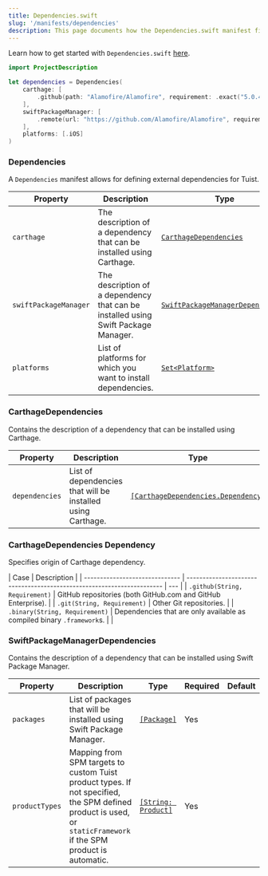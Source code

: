 ```yaml
---
title: Dependencies.swift
slug: '/manifests/dependencies'
description: This page documents how the Dependencies.swift manifest file can be used define the contract between the dependency managers and Tuist.
---
```


Learn how to get started with `Dependencies.swift` [here](guides/third-party-dependencies.md).

```swift
import ProjectDescription

let dependencies = Dependencies(
    carthage: [
        .github(path: "Alamofire/Alamofire", requirement: .exact("5.0.4")),
    ],
    swiftPackageManager: [
        .remote(url: "https://github.com/Alamofire/Alamofire", requirement: .upToNextMajor(from: "5.0.0")),
    ],
    platforms: [.iOS]
)
```

### Dependencies

A `Dependencies` manifest allows for defining external dependencies for Tuist.

| Property              | Description                                                                        | Type                                                                     | Required | Default                  |
| --------------------- | ---------------------------------------------------------------------------------- | ------------------------------------------------------------------------ | -------- | ------------------------ |
| `carthage`            | The description of a dependency that can be installed using Carthage.              | [`CarthageDependencies`](#carthage-dependencies)                         | No       | `nil`                    |
| `swiftPackageManager` | The description of a dependency that can be installed using Swift Package Manager. | [`SwiftPackageManagerDependencies`](#swift-package-manager-dependencies) | No       | `nil`                    |
| `platforms`           | List of platforms for which you want to install dependencies.                       | [`Set<Platform>`](manifests/project.md#platform)                           | No       | `Set(Platform.allCases)` |

### CarthageDependencies

Contains the description of a dependency that can be installed using Carthage.

| Property       | Description                                                | Type                                                                     | Required | Default |
| -------------- | ---------------------------------------------------------- | ------------------------------------------------------------------------ | -------- | ------- |
| `dependencies` | List of dependencies that will be installed using Carthage. | [`[CarthageDependencies.Dependency]`](#carthage-dependencies-dependency) | Yes      |         |

### CarthageDependencies Dependency

Specifies origin of Carthage dependency.

| Case                           | Description                                                            |
| ------------------------------ | ---------------------------------------------------------------------- | --- |
| `.github(String, Requirement)` | GitHub repositories (both GitHub.com and GitHub Enterprise).           |
| `.git(String, Requirement)`    | Other Git repositories.                                                |
| `.binary(String, Requirement)` | Dependencies that are only available as compiled binary `.framework`s. |     |

### SwiftPackageManagerDependencies

Contains the description of a dependency that can be installed using Swift Package Manager.

| Property   | Description                                                          | Type                                      | Required | Default |
| ---------- | -------------------------------------------------------------------- | ----------------------------------------- | -------- | ------- |
| `packages` | List of packages that will be installed using Swift Package Manager. | [`[Package]`](manifests/project.md#package) | Yes      |         |
| `productTypes` | Mapping from SPM targets to custom Tuist product types. If not specified, the SPM defined product is used, or `staticFramework` if the SPM product is automatic. | [`[String: Product]`](manifests/project.md#product) | Yes      |         |
